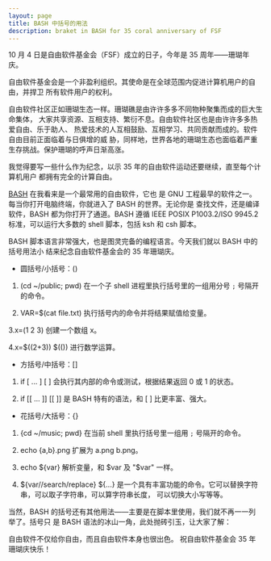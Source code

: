 ```yaml
---
layout: page
title: BASH 中括号的用法
description: braket in BASH for 35 coral anniversary of FSF
---
```



10 月 4 日是自由软件基金会（FSF）成立的日子，今年是 35 周年——珊瑚年庆。

自由软件基金会是一个非盈利组织。其使命是在全球范围内促进计算机用户的自由，并捍卫
所有软件用户的权利。

自由软件社区正如珊瑚生态一样。珊瑚礁是由许许多多不同物种聚集而成的巨大生命集体，
大家共享资源、互相支持、繁衍不息。自由软件社区也是由许许多多热爱自由、乐于助人、
热爱技术的人互相鼓励、互相学习、共同贡献而成的。软件自由目前正面临着与日俱增的威
胁，同样地，世界各地的珊瑚生态也面临着严重生存挑战。保护珊瑚的呼声日渐高涨。

我觉得要写一些什么作为纪念，以示 35 年的自由软件运动还要继续，直至每个计算机用户
都拥有完全的计算自由。

[BASH](https://www.gnu.org/software/bash/) 在我看来是一个最常用的自由软件，它也
是 GNU 工程最早的软件之一。每当你打开电脑终端，你就进入了 BASH 的世界。无论你是
查找文件，还是编译软件，BASH 都为你打开了通道。BASH 遵循 IEEE POSIX P1003.2/ISO
9945.2 标准，可以运行大多数的 shell 脚本，包括 ksh 和 csh 脚本。

BASH 脚本语言非常强大，也是图灵完备的编程语言。今天我们就以 BASH 中的括号用法小
结来纪念自由软件基金会的 35 年珊瑚庆。

* 圆括号/小括号：()

1. (cd ~/public; pwd)
在一个子 shell 进程里执行括号里的一组用分号 `;` 号隔开的命令。

2. VAR=$(cat file.txt)
执行括号内的命令并将结果赋值给变量。

3.x=(1 2 3)
创建一个数组 x。

4.x=$((2+3))
$(()) 进行数学运算。

* 方括号/中括号：[]

1. if [ ... ]
[ ] 会执行其内部的命令或测试，根据结果返回 0 或 1 的状态。

2. if [[ ... ]]
[[ ]] 是 BASH 特有的语法，和 [ ] 比更丰富、强大。

* 花括号/大括号：{}

1. {cd ~/music; pwd}
在当前 shell 里执行括号里一组用 `;` 号隔开的命令。

2. echo {a,b}.png
扩展为 a.png b.png。

3. echo ${var}
解析变量，和 $var 及 "$var" 一样。

4. ${var//search/replace}
${...} 是一个具有丰富功能的命令。它可以替换字符串，可以取子字符串，可以算字符串长度，
可以切换大小写等等。

当然，BASH 的括号还有其他用法——主要是在脚本里使用，我们就不再一一列举了。括号只
是 BASH 语法的冰山一角，此处抛砖引玉，让大家了解：

自由软件不仅给你自由，而且自由软件本身也很出色。
祝自由软件基金会 35 年珊瑚庆快乐！
